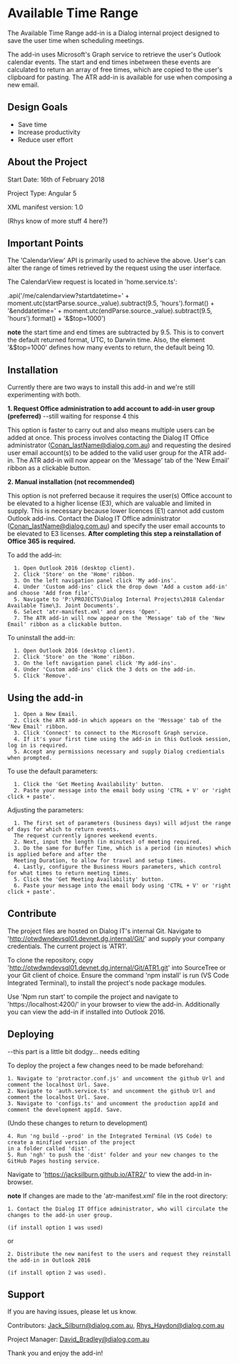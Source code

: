 Available Time Range
========

The Available Time Range add-in is a Dialog internal project designed to save the user time when scheduling meetings. 

The add-in uses Microsoft's Graph service to retrieve the user's Outlook calendar events. The start and end times inbetween these events are calculated to return an array of free times, which are copied to the user's clipboard for pasting. The ATR add-in is available for use when composing a new email. 

Design Goals
------------

- Save time
- Increase productivity
- Reduce user effort

About the Project
----------------

Start Date: 16th of February 2018

Project Type: Angular 5

XML manifest version: 1.0

(Rhys know of more stuff 4 here?)

Important Points
---------------
The 'CalendarView' API is primarily used to achieve the above. User's can alter the range of times retrieved by the request using the user interface.

The CalendarView request is located in 'home.service.ts': 

.api('/me/calendarview?startdatetime=' + moment.utc(startParse.source._value).subtract(9.5, 'hours').format() + '&enddatetime=' + moment.utc(endParse.source._value).subtract(9.5, 'hours').format() + '&$top=1000')

**note** the start time and end times are subtracted by 9.5. This is to convert the default returned format, UTC, to Darwin time. Also, the element '&$top=1000' defines how many events to return, the default being 10.

Installation
------------

Currently there are two ways to install this add-in and we're still experimenting with both.

<b>1. Request Office administration to add account to add-in user group (preferred)</b> --still waiting for response 4 this

This option is faster to carry out and also means multiple users can be added at once. This process involves contacting the Dialog IT Office administrator (Conan_lastName@dialog.com.au) and requesting the desired user email account(s) to be added to the valid user group for the ATR add-in. The ATR add-in will now appear on the 'Message' tab of the 'New Email' ribbon as a clickable button.

<b>2. Manual installation (not recommended)</b>

This option is not preferred because it requires the user(s) Office account to be elevated to a higher license (E3), which are valuable and limited in supply. This is necessary because lower licences (E1) cannot add custom Outlook add-ins. Contact the Dialog IT Office administrator (Conan_lastName@dialog.com.au) and specify the user email accounts to be elevated to E3 licenses. <b>After completing this step a reinstallation of Office 365 is required.</b> 

To add the add-in:

      1. Open Outlook 2016 (desktop client).
      2. Click 'Store' on the 'Home' ribbon.
      3. On the left navigation panel click 'My add-ins'.
      4. Under 'Custom add-ins' click the drop down 'Add a custom add-in' and choose 'Add from file'.
      5. Navigate to 'P:\PROJECTS\Dialog Internal Projects\2018 Calendar Available Time\3. Joint Documents'.
      6. Select 'atr-manifest.xml' and press 'Open'.
      7. The ATR add-in will now appear on the 'Message' tab of the 'New Email' ribbon as a clickable button.

To uninstall the add-in:

      1. Open Outlook 2016 (desktop client).
      2. Click 'Store' on the 'Home' ribbon.
      3. On the left navigation panel click 'My add-ins'.
      4. Under 'Custom add-ins' click the 3 dots on the add-in.
      5. Click 'Remove'.

Using the add-in
----------------

      1. Open a New Email.
      2. Click the ATR add-in which appears on the 'Message' tab of the 'New Email' ribbon.
      3. Click 'Connect' to connect to the Microsoft Graph service.
      4. If it's your first time using the add-in in this Outlook session, log in is required.
      5. Accept any permissions necessary and supply Dialog credientials when prompted.
      
To use the default parameters:
      
      1. Click the 'Get Meeting Availability' button.
      2. Paste your message into the email body using 'CTRL + V' or 'right click + paste'.
      
Adjusting the parameters:

      1. The first set of parameters (business days) will adjust the range of days for which to return events. 
      The request currently ignores weekend events.
      2. Next, input the length (in minutes) of meeting required.
      3. Do the same for Buffer Time, which is a period (in minutes) which is applied before and after the 
      Meeting Duration, to allow for travel and setup times.
      4. Lastly, configure the Business Hours parameters, which control for what times to return meeting times. 
      5. Click the 'Get Meeting Availability' button.
      6. Paste your message into the email body using 'CTRL + V' or 'right click + paste'.

Contribute
----------

The project files are hosted on Dialog IT's internal Git. Navigate to 'http://otwdwndevsql01.devnet.dg.internal/Git/' and supply your company credentials. The current project is 'ATR1'.

To clone the repository, copy 'http://otwdwndevsql01.devnet.dg.internal/Git/ATR1.git' into SourceTree or your Git client of choice. Ensure the command 'npm install' is run (VS Code Integrated Terminal), to install the project's node package modules.

Use 'Npm run start' to compile the project and navigate to 'https://localhost:4200/' in your browser to view the add-in. Additionally you can view the add-in if installed into Outlook 2016.

Deploying
---------
--this part is a little bit dodgy... needs editing 

To deploy the project a few changes need to be made beforehand:

    1. Navigate to 'protractor.conf.js' and uncomment the github Url and comment the localhost Url. Save.
    2. Navigate to 'auth.service.ts' and uncomment the github Url and comment the localhost Url. Save.
    3. Navigate to 'configs.ts' and uncomment the production appId and comment the development appId. Save.
    
(Undo these changes to return to development)
    
    4. Run 'ng build --prod' in the Integrated Terminal (VS Code) to create a minified version of the project 
    in a folder called 'dist'. 
    5. Run 'ngh' to push the 'dist' folder and your new changes to the GitHub Pages hosting service.
    
Navigate to 'https://jacksilburn.github.io/ATR2/' to view the add-in in-browser.

**note** If changes are made to the 'atr-manifest.xml' file in the root directory:

    1. Contact the Dialog IT Office administrator, who will circulate the changes to the add-in user group.
    
    (if install option 1 was used)
    
or
    
    2. Distribute the new manifest to the users and request they reinstall the add-in in Outlook 2016 
    
    (if install option 2 was used).
    
Support
-------

If you are having issues, please let us know.

Contributors:
Jack_Silburn@dialog.com.au,
Rhys_Haydon@dialog.com.au

Project Manager:
David_Bradley@dialog.com.au

Thank you and enjoy the add-in!
